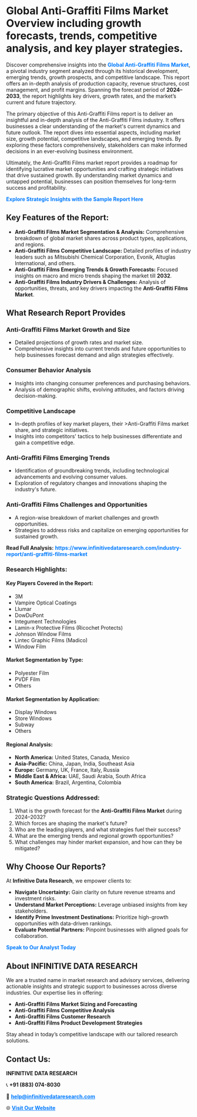 <h1>Global Anti-Graffiti Films Market Overview including growth forecasts, trends, competitive analysis, and key player strategies.</h1>
<p>
Discover comprehensive insights into the 
<a href="https://www.infinitivedataresearch.com/industry-report/anti-graffiti-films-market" rel="dofollow" style="color: #007BFF; text-decoration: none;"><strong>Global Anti-Graffiti Films Market</strong></a>, a pivotal industry segment analyzed through its historical development, emerging trends, growth prospects, and competitive landscape. This report offers an in-depth analysis of production capacity, revenue structures, cost management, and profit margins. Spanning the forecast period of <strong>2024–2033</strong>, the report highlights key drivers, growth rates, and the market’s current and future trajectory.
</p>
<p>
The primary objective of this Anti-Graffiti Films report is to deliver an insightful and in-depth analysis of the Anti-Graffiti Films industry. It offers businesses a clear understanding of the market's current dynamics and future outlook. The report dives into essential aspects, including market size, growth potential, competitive landscapes, and emerging trends. By exploring these factors comprehensively, stakeholders can make informed decisions in an ever-evolving business environment.
</p>
<p>
Ultimately, the Anti-Graffiti Films market report provides a roadmap for identifying lucrative market opportunities and crafting strategic initiatives that drive sustained growth. By understanding market dynamics and untapped potential, businesses can position themselves for long-term success and profitability.
</p>
<p>
<a href="https://www.infinitivedataresearch.com/request-sample/reportId=106051" style="color: #007BFF; text-decoration: none;"><strong>Explore Strategic Insights with the Sample Report Here</strong></a>
</p>

<h2>Key Features of the Report:</h2>
<ul>
<li><strong>Anti-Graffiti Films Market Segmentation & Analysis:</strong> Comprehensive breakdown of global market shares across product types, applications, and regions.</li>
<li><strong>Anti-Graffiti Films Competitive Landscape:</strong> Detailed profiles of industry leaders such as Mitsubishi Chemical Corporation, Evonik, Altuglas International, and others.</li>
<li><strong>Anti-Graffiti Films Emerging Trends & Growth Forecasts:</strong> Focused insights on macro and micro trends shaping the market till <strong>2032</strong>.</li>
<li><strong>Anti-Graffiti Films Industry Drivers & Challenges:</strong> Analysis of opportunities, threats, and key drivers impacting the <strong>Anti-Graffiti Films Market</strong>.</li>
</ul>

<h2>What Research Report Provides</h2>
<h3>Anti-Graffiti Films Market Growth and Size</h3>
<ul>
<li>Detailed projections of growth rates and market size.</li>
<li>Comprehensive insights into current trends and future opportunities to help businesses forecast demand and align strategies effectively.</li>
</ul>

<h3>Consumer Behavior Analysis</h3>
<ul>
<li>Insights into changing consumer preferences and purchasing behaviors.</li>
<li>Analysis of demographic shifts, evolving attitudes, and factors driving decision-making.</li>
</ul>

<h3>Competitive Landscape</h3>
<ul>
<li>In-depth profiles of key market players, their >Anti-Graffiti Films market share, and strategic initiatives.</li>
<li>Insights into competitors' tactics to help businesses differentiate and gain a competitive edge.</li>
</ul>

<h3>Anti-Graffiti Films Emerging Trends</h3>
<ul>
<li>Identification of groundbreaking trends, including technological advancements and evolving consumer values.</li>
<li>Exploration of regulatory changes and innovations shaping the industry's future.</li>
</ul>

<h3>Anti-Graffiti Films Challenges and Opportunities</h3>
<ul>
<li>A region-wise breakdown of market challenges and growth opportunities.</li>
<li>Strategies to address risks and capitalize on emerging opportunities for sustained growth.</li>
</ul>
<p><strong>Read Full Analysis:</strong> <a href="https://www.infinitivedataresearch.com/industry-report/anti-graffiti-films-market" rel="dofollow" style="color: #007BFF; text-decoration: none;"><strong>https://www.infinitivedataresearch.com/industry-report/anti-graffiti-films-market</strong></a></p>
<h3>Research Highlights:</h3>
<h4>Key Players Covered in the Report:</h4>
<ul><li>3M</li><li>Vampire Optical Coatings</li><li>Llumar</li><li>DowDuPont</li><li>Integument Technologies</li><li>Lamin-x Protective Films (Ricochet Protects)</li><li>Johnson Window Films</li><li>Lintec Graphic Films (Madico)</li><li>Window Film</li></ul>
<h4>Market Segmentation by Type:</h4>
<ul><li>Polyester Film</li><li>PVDF Film</li><li>Others</li></ul>
<h4>Market Segmentation by Application:</h4>
<ul><li>Display Windows</li><li>Store Windows</li><li>Subway</li><li>Others</li></ul>

<h4>Regional Analysis:</h4>
<ul>
<li><strong>North America:</strong> United States, Canada, Mexico</li>
<li><strong>Asia-Pacific:</strong> China, Japan, India, Southeast Asia</li>
<li><strong>Europe:</strong> Germany, UK, France, Italy, Russia</li>
<li><strong>Middle East & Africa:</strong> UAE, Saudi Arabia, South Africa</li>
<li><strong>South America:</strong> Brazil, Argentina, Colombia</li>
</ul>

<h3>Strategic Questions Addressed:</h3>
<ol>
<li>What is the growth forecast for the <strong>Anti-Graffiti Films Market</strong> during 2024–2032?</li>
<li>Which forces are shaping the market's future?</li>
<li>Who are the leading players, and what strategies fuel their success?</li>
<li>What are the emerging trends and regional growth opportunities?</li>
<li>What challenges may hinder market expansion, and how can they be mitigated?</li>
</ol>

<h2>Why Choose Our Reports?</h2>
<p>At <strong>Infinitive Data Research</strong>, we empower clients to:</p>
<ul>
<li><strong>Navigate Uncertainty:</strong> Gain clarity on future revenue streams and investment risks.</li>
<li><strong>Understand Market Perceptions:</strong> Leverage unbiased insights from key stakeholders.</li>
<li><strong>Identify Prime Investment Destinations:</strong> Prioritize high-growth opportunities with data-driven rankings.</li>
<li><strong>Evaluate Potential Partners:</strong> Pinpoint businesses with aligned goals for collaboration.</li>
</ul>
<p><a href="https://www.infinitivedataresearch.com/industry-report/anti-graffiti-films-market" rel="dofollow" style="color: #007BFF; text-decoration: none;"><strong>Speak to Our Analyst Today</strong></a></p>

<h2>About INFINITIVE DATA RESEARCH</h2>
<p>We are a trusted name in market research and advisory services, delivering actionable insights and strategic support to businesses across diverse industries. Our expertise lies in offering:</p>
<ul>
<li><strong>Anti-Graffiti Films Market Sizing and Forecasting</strong></li>
<li><strong>Anti-Graffiti Films Competitive Analysis</strong></li>
<li><strong>Anti-Graffiti Films Customer Research</strong></li>
<li><strong>Anti-Graffiti Films Product Development Strategies</strong></li>
</ul>
<p>Stay ahead in today’s competitive landscape with our tailored research solutions.</p>

<h2>Contact Us:</h2>
<p><strong>INFINITIVE DATA RESEARCH</strong></p>
<p>📞 <strong>+91 (883) 074-8030</strong></p>
<p>📧 <strong><a href="mailto:help@infinitivedataresearch.com" style="color: #007BFF;">help@infinitivedataresearch.com</a></strong></p>
<p>🌐 <strong><a href="https://www.infinitivedataresearch.com" rel="dofollow" style="color: #007BFF;">Visit Our Website</a></strong></p>